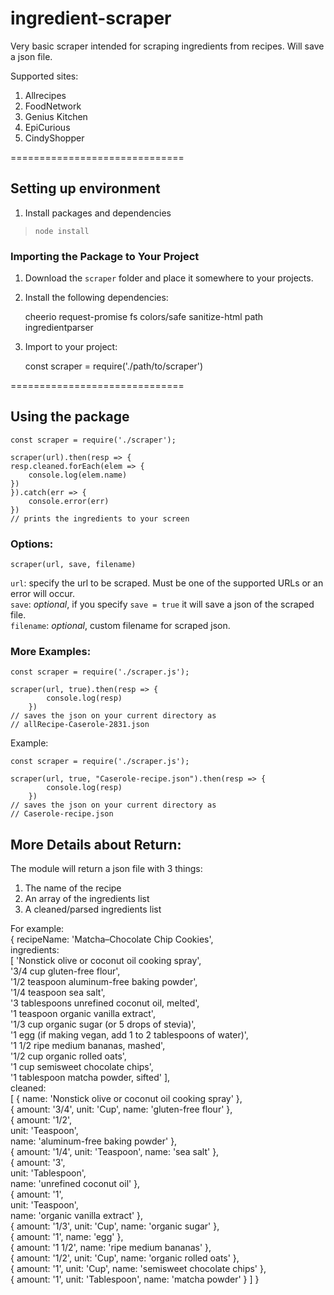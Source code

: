 ﻿# ingredient-scraper

Very basic scraper intended for scraping ingredients from recipes. Will save a json file.

Supported sites:  
1) Allrecipes  
2) FoodNetwork  
3) Genius Kitchen  
4) EpiCurious  
5) CindyShopper  

==============================

## Setting up environment
1) Install packages and dependencies   
> ```node install```  

### Importing the Package to Your Project  
1) Download the ```scraper``` folder and place it somewhere to your projects.  
2) Install the following dependencies:  
    
    cheerio
    request-promise
    fs
    colors/safe
    sanitize-html
    path
    ingredientparser

3) Import to your project:  

    const scraper = require('./path/to/scraper')

==============================

## Using the package  

    const scraper = require('./scraper');

    scraper(url).then(resp => {
    resp.cleaned.forEach(elem => {
        console.log(elem.name)
    })
    }).catch(err => {
        console.error(err)
    })
    // prints the ingredients to your screen

### Options:
    
    scraper(url, save, filename)

```url```: specify the url to be scraped. Must be one of the supported URLs or an error will occur.   
```save```: *optional*, if you specify ```save = true``` it will save a json of the scraped file.  
```filename```: *optional*, custom filename for scraped json.  

### More Examples:
    const scraper = require('./scraper.js');

    scraper(url, true).then(resp => {
            console.log(resp)
        })
    // saves the json on your current directory as
    // allRecipe-Caserole-2831.json

Example:

    const scraper = require('./scraper.js');

    scraper(url, true, "Caserole-recipe.json").then(resp => {
            console.log(resp)
        })
    // saves the json on your current directory as
    // Caserole-recipe.json

## More Details about Return:

The module will return a json file with 3 things:  
1) The name of the recipe
2) An array of the ingredients list  
3) A cleaned/parsed ingredients list  

For example:  
    { recipeName: 'Matcha–Chocolate Chip Cookies',  
    ingredients:  
    [ 'Nonstick olive or coconut oil cooking spray',  
        '3/4 cup gluten-free flour',  
        '1/2 teaspoon aluminum-free baking powder',  
        '1/4 teaspoon sea salt',  
        '3 tablespoons unrefined coconut oil, melted',  
        '1 teaspoon organic vanilla extract',  
        '1/3 cup organic sugar (or 5 drops of stevia)',  
        '1 egg (if making vegan, add 1 to 2 tablespoons of water)',  
        '1 1/2 ripe medium bananas, mashed',  
        '1/2 cup organic rolled oats',  
        '1 cup semisweet chocolate chips',  
        '1 tablespoon matcha powder, sifted' ],  
    cleaned:  
    [ { name: 'Nonstick olive or coconut oil cooking spray' },  
    { amount: '3/4', unit: 'Cup', name: 'gluten-free flour' },  
        { amount: '1/2',  
        unit: 'Teaspoon',  
        name: 'aluminum-free baking powder' },  
        { amount: '1/4', unit: 'Teaspoon', name: 'sea salt' },  
        { amount: '3',  
        unit: 'Tablespoon',  
        name: 'unrefined coconut oil' },  
        { amount: '1',  
        unit: 'Teaspoon',  
        name: 'organic vanilla extract' },  
        { amount: '1/3', unit: 'Cup', name: 'organic sugar' },  
        { amount: '1', name: 'egg' },  
        { amount: '1 1/2', name: 'ripe medium bananas' },  
        { amount: '1/2', unit: 'Cup', name: 'organic rolled oats' },  
        { amount: '1', unit: 'Cup', name: 'semisweet chocolate chips' },  
        { amount: '1', unit: 'Tablespoon', name: 'matcha powder' } ] }  
